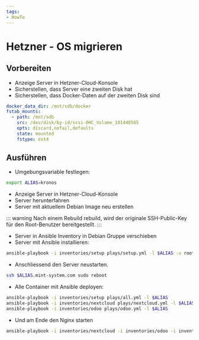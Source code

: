 ```yaml
---
tags:
- HowTo
---
```

# Hetzner - OS migrieren

## Vorbereiten

* Anzeige Server in Hetzner-Cloud-Konsole
* Sicherstellen, dass Server eine zweiten Disk hat
* Sicherstellen, dass Docker-Daten auf der zweiten Disk sind

```yml
docker_data_dir: /mnt/sdb/docker
fstab_mounts:
  - path: /mnt/sdb
    src: /dev/disk/by-id/scsi-0HC_Volume_101440565
    opts: discard,nofail,defaults
    state: mounted
    fstype: ext4
```

## Ausführen

* Umgebungsvariable festlegen:
```bash
export ALIAS=kronos
```

* Anzeige Server in Hetzner-Cloud-Konsole
* Server herunterfahren
* Server mit aktuellem Debian Image neu erstellen

::: warning
Nach einem Rebuild rebuild, wird der originale SSH-Public-Key für den Root-Benutzer bereitgestellt.
:::

* Server in Ansible Inventory in Debian Gruppe verschieben
* Server mit Ansible installieren: 

```bash
ansible-playbook -i inventories/setup plays/setup.yml -l $ALIAS -u root
```

* Anschliessend den Server neustarten.

```bash
ssh $ALIAS.mint-system.com sudo reboot
```

* Alle Container mit Ansible deployen:

```bash
ansible-playbook -i inventories/setup plays/all.yml -l $ALIAS
ansible-playbook -i inventories/nextcloud plays/nextcloud.yml -l $ALIAS
ansible-playbook -i inventories/odoo plays/odoo.yml -l $ALIAS
```

* Und am Ende den Nginx starten

```bash
ansible-playbook -i inventories/nextcloud -i inventories/odoo -i inventories/setup plays/nginx.yml -l $ALIAS --skip-tags check
```